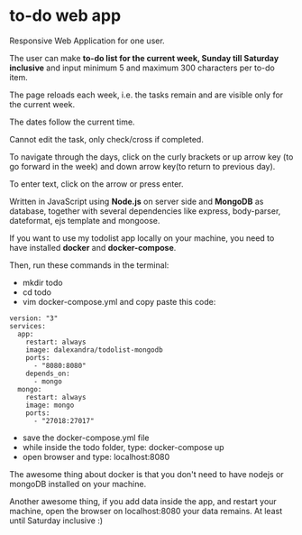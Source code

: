 # to-do web app
Responsive Web Application for one user. 

The user can make **to-do list for the current week, Sunday till Saturday inclusive** and input minimum 5 and maximum 300 characters per to-do item.

The page reloads each week, i.e. the tasks remain and are visible only for the current week.

The dates follow the current time.

Cannot edit the task, only check/cross if completed.

To navigate through the days, click on the curly brackets or up arrow key (to go forward in the week) and down arrow key(to return to previous day).

To enter text, click on the arrow or press enter.

Written in JavaScript using **Node.js** on server side and **MongoDB** as database, together with several dependencies like express, body-parser, dateformat, ejs template and mongoose.

If you want to use my todolist app locally on your machine, you need to have installed **docker** and **docker-compose**. 

Then, run these commands in the terminal:

* mkdir todo
* cd todo
* vim docker-compose.yml and copy paste this code:

```
version: "3"
services:
  app:
    restart: always
    image: dalexandra/todolist-mongodb
    ports:
      - "8080:8080"
    depends_on:
      - mongo
  mongo:
    restart: always
    image: mongo
    ports:
      - "27018:27017"
```
* save the docker-compose.yml file
* while inside the todo folder, type: docker-compose up
* open browser and type: localhost:8080

The awesome thing about docker is that you don't need to have nodejs or mongoDB installed on your machine.

Another awesome thing, if you add data inside the app, and restart your machine, open the browser on localhost:8080 your data remains. At least until Saturday inclusive :)
